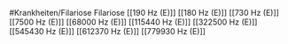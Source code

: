 #Krankheiten/Filariose
Filariose
[[190 Hz (E)]]
[[180 Hz (E)]]
[[730 Hz (E)]]
[[7500 Hz (E)]]
[[68000 Hz (E)]]
[[115440 Hz (E)]]
[[322500 Hz (E)]]
[[545430 Hz (E)]]
[[612370 Hz (E)]]
[[779930 Hz (E)]]